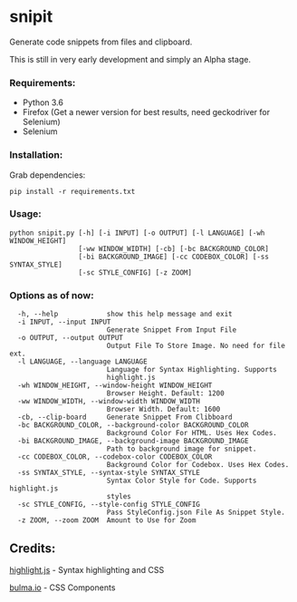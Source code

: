 # snipit
Generate code snippets from files and clipboard.

This is still in very early development and simply an Alpha stage.

### Requirements:

- Python 3.6
- Firefox (Get a newer version for best results, need geckodriver for Selenium)
- Selenium

### Installation:

Grab dependencies:

```
pip install -r requirements.txt
```


### Usage:

```
python snipit.py [-h] [-i INPUT] [-o OUTPUT] [-l LANGUAGE] [-wh WINDOW_HEIGHT]
                 [-ww WINDOW_WIDTH] [-cb] [-bc BACKGROUND_COLOR]
                 [-bi BACKGROUND_IMAGE] [-cc CODEBOX_COLOR] [-ss SYNTAX_STYLE]
                 [-sc STYLE_CONFIG] [-z ZOOM]
```

### Options as of now:

```
  -h, --help            show this help message and exit
  -i INPUT, --input INPUT
                        Generate Snippet From Input File
  -o OUTPUT, --output OUTPUT
                        Output File To Store Image. No need for file ext.
  -l LANGUAGE, --language LANGUAGE
                        Language for Syntax Highlighting. Supports
                        highlight.js
  -wh WINDOW_HEIGHT, --window-height WINDOW_HEIGHT
                        Browser Height. Default: 1200
  -ww WINDOW_WIDTH, --window-width WINDOW_WIDTH
                        Browser Width. Default: 1600
  -cb, --clip-board     Generate Snippet From Clibboard
  -bc BACKGROUND_COLOR, --background-color BACKGROUND_COLOR
                        Background Color For HTML. Uses Hex Codes.
  -bi BACKGROUND_IMAGE, --background-image BACKGROUND_IMAGE
                        Path to background image for snippet.
  -cc CODEBOX_COLOR, --codebox-color CODEBOX_COLOR
                        Background Color for Codebox. Uses Hex Codes.
  -ss SYNTAX_STYLE, --syntax-style SYNTAX_STYLE
                        Syntax Color Style for Code. Supports highlight.js
                        styles
  -sc STYLE_CONFIG, --style-config STYLE_CONFIG
                        Pass StyleConfig.json File As Snippet Style.
  -z ZOOM, --zoom ZOOM  Amount to Use for Zoom
  ```
  
  
  ## Credits:
  
  [highlight.js](https://highlightjs.org) - Syntax highlighting and CSS
  
  [bulma.io](https://bulma.io) - CSS Components
  
